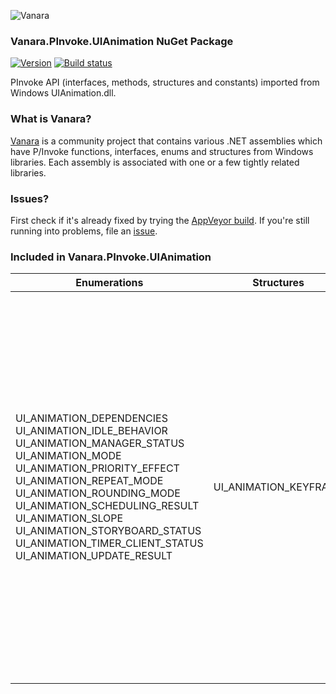 ﻿![Vanara](https://raw.githubusercontent.com/dahall/Vanara/master/docs/icons/VanaraHeading.png)
### **Vanara.PInvoke.UIAnimation NuGet Package**
[![Version](https://img.shields.io/nuget/v/Vanara.PInvoke.UIAnimation?label=NuGet&style=flat-square)](https://github.com/dahall/Vanara/releases)
[![Build status](https://img.shields.io/appveyor/build/dahall/vanara?label=AppVeyor%20build&style=flat-square)](https://ci.appveyor.com/project/dahall/vanara)

PInvoke API (interfaces, methods, structures and constants) imported from Windows UIAnimation.dll.

### **What is Vanara?**

[Vanara](https://github.com/dahall/Vanara) is a community project that contains various .NET assemblies which have P/Invoke functions, interfaces, enums and structures from Windows libraries. Each assembly is associated with one or a few tightly related libraries.

### **Issues?**

First check if it's already fixed by trying the [AppVeyor build](https://ci.appveyor.com/nuget/vanara-prerelease).
If you're still running into problems, file an [issue](https://github.com/dahall/Vanara/issues).

### **Included in Vanara.PInvoke.UIAnimation**

Enumerations | Structures | Interfaces
--- | --- | ---
UI_ANIMATION_DEPENDENCIES UI_ANIMATION_IDLE_BEHAVIOR UI_ANIMATION_MANAGER_STATUS UI_ANIMATION_MODE UI_ANIMATION_PRIORITY_EFFECT UI_ANIMATION_REPEAT_MODE UI_ANIMATION_ROUNDING_MODE UI_ANIMATION_SCHEDULING_RESULT UI_ANIMATION_SLOPE UI_ANIMATION_STORYBOARD_STATUS UI_ANIMATION_TIMER_CLIENT_STATUS UI_ANIMATION_UPDATE_RESULT                     | UI_ANIMATION_KEYFRAME                                | IUIAnimationInterpolator IUIAnimationManager IUIAnimationManagerEventHandler IUIAnimationPriorityComparison IUIAnimationStoryboard IUIAnimationStoryboardEventHandler IUIAnimationTimer IUIAnimationTimerClientEventHandler IUIAnimationTimerEventHandler IUIAnimationTimerUpdateHandler IUIAnimationTransition IUIAnimationTransitionFactory IUIAnimationTransitionLibrary IUIAnimationVariable IUIAnimationVariableChangeHandler IUIAnimationVariableIntegerChangeHandler IUIAnimationInterpolator2 IUIAnimationLoopIterationChangeHandler2 IUIAnimationManager2 IUIAnimationManagerEventHandler2 IUIAnimationPrimitiveInterpolation IUIAnimationPriorityComparison2 IUIAnimationStoryboard2 IUIAnimationStoryboardEventHandler2 IUIAnimationTransition2 IUIAnimationTransitionFactory2 IUIAnimationTransitionLibrary2 IUIAnimationVariable2 IUIAnimationVariableChangeHandler2 IUIAnimationVariableCurveChangeHandler2 IUIAnimationVariableIntegerChangeHandler2 
